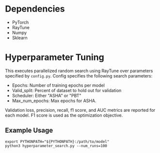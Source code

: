 # Dependencies
- PyTorch
- RayTune
- Numpy
- Sklearn

# Hyperparameter Tuning
This executes parallelized random search using RayTune over parameters specified by `config.py`.  Config specifies the following search parameters:
- Epochs: Number of training epochs per model
- Valid_split: Percent of dataset to hold out for validation
- Scheduler: Either "ASHA" or "PBT"
-  Max_num_epochs: Max epochs for ASHA.

Validation loss, precision, recall, f1 score, and AUC metrics are reported for each model.  F1 score is used as the optimization objective.

## Example Usage
```
export PYTHONPATH="${PYTHONPATH}:/path/to/model"
python3 hyperparameter_search.py --num_runs=100
```
